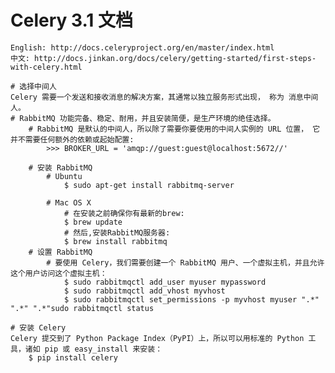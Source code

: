 # Celery 3.1 文档
    English: http://docs.celeryproject.org/en/master/index.html
    中文: http://docs.jinkan.org/docs/celery/getting-started/first-steps-with-celery.html

    # 选择中间人
    Celery 需要一个发送和接收消息的解决方案，其通常以独立服务形式出现， 称为 消息中间人。
    # RabbitMQ 功能完备、稳定、耐用，并且安装简便，是生产环境的绝佳选择。
        # RabbitMQ 是默认的中间人，所以除了需要你要使用的中间人实例的 URL 位置， 它并不需要任何额外的依赖或起始配置:
            >>> BROKER_URL = 'amqp://guest:guest@localhost:5672//'

        # 安装 RabbitMQ
            # Ubuntu
                $ sudo apt-get install rabbitmq-server

            # Mac OS X
                # 在安装之前确保你有最新的brew:
                $ brew update
                # 然后,安装RabbitMQ服务器:
                $ brew install rabbitmq
        # 设置 RabbitMQ
            # 要使用 Celery，我们需要创建一个 RabbitMQ 用户、一个虚拟主机，并且允许这个用户访问这个虚拟主机：
                $ sudo rabbitmqctl add_user myuser mypassword
                $ sudo rabbitmqctl add_vhost myvhost
                $ sudo rabbitmqctl set_permissions -p myvhost myuser ".*" ".*" ".*"sudo rabbitmqctl status

    # 安装 Celery
    Celery 提交到了 Python Package Index（PyPI）上，所以可以用标准的 Python 工具，诸如 pip 或 easy_install 来安装：
        $ pip install celery


